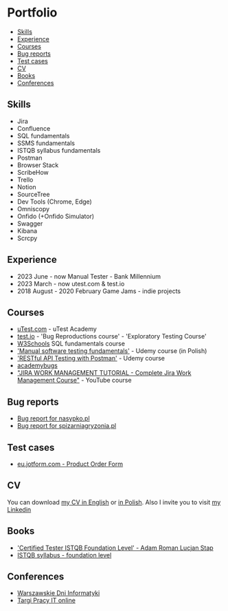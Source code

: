 # Portfolio
- [Skills](#skills)
- [Experience](#experience)
- [Courses](#Courses-in-progress)
- [Bug reports](#bug-reports)
- [Test cases](#test-cases)
- [CV](#cv)
- [Books](#books)
- [Conferences](#conferences)




## Skills

  * Jira
  * Confluence
  * SQL fundamentals
  * SSMS fundamentals
  * ISTQB syllabus fundamentals
  * Postman
  * Browser Stack
  * ScribeHow
  * Trello
  * Notion
  * SourceTree
  * Dev Tools (Chrome, Edge)
  * Omniscopy
  * Onfido (+Onfido Simulator)
  * Swagger
  * Kibana
  * Scrcpy



## Experience

  * 2023 June - now
    Manual Tester - Bank Millennium
  * 2023 March - now
    utest.com & test.io 
  * 2018 August - 2020 February
    Game Jams - indie projects

## Courses

  * [uTest.com](https://www.utest.com/profile/Senapi/about) - uTest Academy
  * [test.io](https://tester.test.io/profile_pages/karolina-podscianska) - 'Bug Reproductions course' - 'Exploratory Testing Course'
  * [W3Schools](https://www.w3profile.com/Senapi) SQL fundamentals course
  * ['Manual software testing fundamentals'](https://www.udemy.com/share/102V243@kk7Z0ILdVHGS1lSnTBjXo9X46veovohE8E2xkH0V8_w6KoIY4nLdvrh_snMt9wFa/) - Udemy course (in Polish) 
  * ['RESTful API Testing with Postman'](https://www.udemy.com/course/restful-api-testing-with-postman/) - Udemy course 
  * [academybugs](academybugs.com)
  * ["JIRA WORK MANAGEMENT TUTORIAL - Complete Jira Work Management Course"](https://www.youtube.com/playlist?list=PLuAoMvvRllpS2CuKjkyFLO0RkBKMlPrbo) - YouTube course



## Bug reports

- [Bug report for nasypko.pl](https://docs.google.com/document/d/11wnRH8AokiKvYMrmr1BQGNXdEn6qD0L_06rc_ovXZwg/edit?usp=sharing) 
- [Bug report for spizarniagryzonia.pl](https://docs.google.com/document/d/1fFuLXhgbWzb_jcmIm0XIlP1ZGtfu1tGS8FrPFvRO3Ok/edit?usp=sharing) 



## Test cases

- [eu.jotform.com - Product Order Form](https://docs.google.com/spreadsheets/d/1IkUOsha2gC_MeF1sC717rGuFovsO-wiXEhseFpDZ40Q/edit?usp=sharing) 



## CV

You can download [my CV in English](https://drive.google.com/file/d/1gV7r-RqDenh6pxkcS7n-6fjWFME7NqpD/view?usp=sharing) or [in Polish](https://drive.google.com/file/d/1vWjURzXhakkxPdspvoAKvbxhVnPYYvpx/view?usp=sharing).
Also I invite you to visit [my Linkedin](https://www.linkedin.com/in/karolina-pod%C5%9Bcia%C5%84ska-173318170/)



## Books
  * ['Certified Tester ISTQB Foundation Level' - Adam Roman Lucjan Stap](https://lubimyczytac.pl/ksiazka/4943677/certyfikowany-tester-istqb-poziom-podstawowy)
  * [ISTQB syllabus - foundation level](https://sjsi.org/ist-qb/do-pobrania/)



## Conferences
  * [Warszawskie Dni Informatyki](https://warszawskiedniinformatyki.pl/)
  * [Targi Pracy IT online](https://targipracyit.pl/online/)